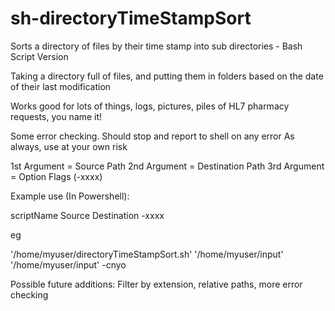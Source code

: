 # sh-directoryTimeStampSort
Sorts a directory of files by their time stamp into sub directories - Bash Script Version

Taking a directory full of files, and putting them in folders based on the date of their last modification

Works good for lots of things, logs, pictures, piles of HL7 pharmacy requests, you name it!

Some error checking. Should stop and report to shell on any error As always, use at your own risk

1st Argument = Source Path 2nd Argument = Destination Path 3rd Argument = Option Flags (-xxxx)

Example use (In Powershell):

scriptName Source Destination -xxxx

eg

'/home/myuser/directoryTimeStampSort.sh' '/home/myuser/input' '/home/myuser/input' -cnyo

Possible future additions: Filter by extension, relative paths, more error checking
